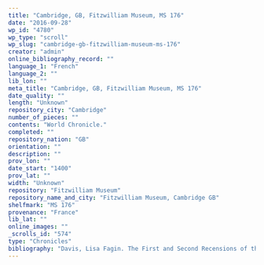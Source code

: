 ```yaml
---
title: "Cambridge, GB, Fitzwilliam Museum, MS 176"
date: "2016-09-28"
wp_id: "4780"
wp_type: "scroll"
wp_slug: "cambridge-gb-fitzwilliam-museum-ms-176"
creator: "admin"
online_bibliography_record: ""
language_1: "French"
language_2: ""
lib_lon: ""
meta_title: "Cambridge, GB, Fitzwilliam Museum, MS 176"
date_quality: ""
length: "Unknown"
repository_city: "Cambridge"
number_of_pieces: ""
contents: "World Chronicle."
completed: ""
repository_nation: "GB"
orientation: ""
description: ""
prov_lon: ""
date_start: "1400"
prov_lat: ""
width: "Unknown"
repository: "Fitzwilliam Museum"
repository_name_and_city: "Fitzwilliam Museum, Cambridge GB"
shelfmark: "MS 176"
provenance: "France"
lib_lat: ""
online_images: ""
_scrolls_id: "574"
type: "Chronicles"
bibliography: "Davis, Lisa Fagin. The First and Second Recensions of the Chronique Anonyme Universelle: Houghton MS Typ 41 and MS Fr 49. Cambridge, MA: Harvard University, 2009."
---
```



